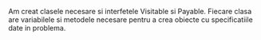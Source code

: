 Am creat clasele necesare si interfetele Visitable si Payable. Fiecare clasa are variabilele si metodele necesare pentru a crea obiecte cu specificatiile date in problema. 
